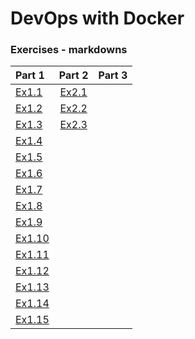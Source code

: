 
# DevOps with Docker

### Exercises - markdowns

| Part 1 | Part 2 | Part 3 |
| :----- | :----: | -----: |
| [Ex1.1](exercise_1_1.md) | [Ex2.1](exercise_2_1.md) |  |
| [Ex1.2](exercise_1_2.md) | [Ex2.2](exercise_2_2.md) |  |
| [Ex1.3](exercise_1_3.md) | [Ex2.3](exercise_2_3.md) |  |
| [Ex1.4](exercise_1_4.md) |  |  |
| [Ex1.5](exercise_1_5.md) |  |  |
| [Ex1.6](exercise_1_6.md) |  |  |
| [Ex1.7](exercise_1_7.md) |  |  |
| [Ex1.8](exercise_1_8.md) |  |  |
| [Ex1.9](exercise_1_9.md) |  |  |
| [Ex1.10](exercise_1_10.md) |  |  |
| [Ex1.11](exercise_1_11.md) |  |  |
| [Ex1.12](exercise_1_12.md) |  |  |
| [Ex1.13](exercise_1_13.md) |  |  |
| [Ex1.14](exercise_1_14.md) |  |  |
| [Ex1.15](exercise_1_15.md) |  |  |

